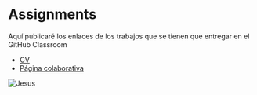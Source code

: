 # Assignments
Aquí publicaré los enlaces de los trabajos que se tienen que entregar en el GitHub Classroom

- [CV](https://classroom.github.com/a/7XHRDdOd)
- [Página colaborativa](https://classroom.github.com/g/w-Hv7OlP)

![Jesus](https://media.giphy.com/media/fJKG1UTK7k64w/giphy.gif)
